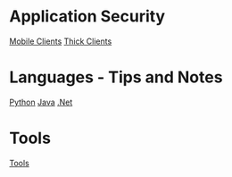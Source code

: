 <!-- TITLE: Tilver's Musings -->
<!-- SUBTITLE: A Way for Tilver to Organize his thoughts -->

# Application Security
[Mobile Clients](/mobile)
[Thick Clients](/thick-clients)
# Languages - Tips and Notes
[Python](/python)
[Java](/java)
[.Net](/dotnet)

# Tools
[Tools](/tools)